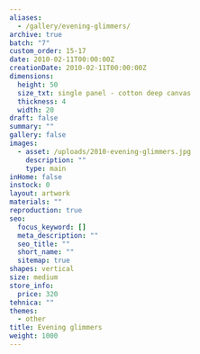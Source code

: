 ```yaml
---
aliases:
  - /gallery/evening-glimmers/
archive: true
batch: "7"
custom_order: 15-17
date: 2010-02-11T00:00:00Z
creationDate: 2010-02-11T00:00:00Z
dimensions:
  height: 50
  size_txt: single panel - cotton deep canvas
  thickness: 4
  width: 20
draft: false
summary: ""
gallery: false
images:
  - asset: /uploads/2010-evening-glimmers.jpg
    description: ""
    type: main
inHome: false
instock: 0
layout: artwork
materials: ""
reproduction: true
seo:
  focus_keyword: []
  meta_description: ""
  seo_title: ""
  short_name: ""
  sitemap: true
shapes: vertical
size: medium
store_info:
  price: 320
tehnica: ""
themes:
  - other
title: Evening glimmers
weight: 1000
---
```

